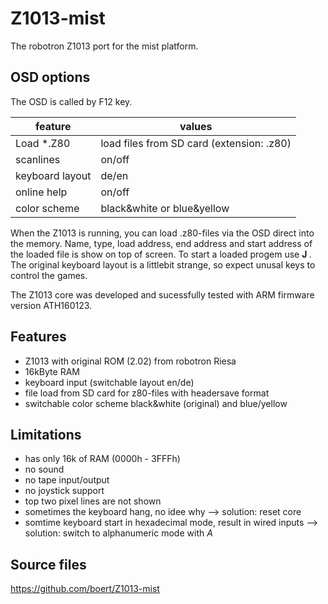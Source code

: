 # Z1013-mist                                                                                                                                                                         

The robotron Z1013 port for the mist platform.

## OSD options
The OSD is called by F12 key.

| feature           | values
| ---               | ---
| Load *.Z80        | load files from SD card (extension: .z80)
| scanlines         | on/off
| keyboard layout   | de/en
| online help       | on/off
| color scheme      | black&white or blue&yellow

When the Z1013 is running, you can load .z80-files via the OSD direct into the memory.
Name, type, load address, end address and start address of the loaded file is show on top of screen.
To start a loaded progem use **J <start address>**.
The original keyboard layout is a littlebit strange, so expect unusal keys to control the games.

The Z1013 core was developed and sucessfully tested with ARM firmware version ATH160123.

## Features
- Z1013 with original ROM (2.02) from robotron Riesa
- 16kByte RAM
- keyboard input (switchable layout en/de)
- file load from SD card for z80-files with headersave format
- switchable color scheme black&white (original) and blue/yellow


## Limitations
- has only 16k of RAM (0000h - 3FFFh)
- no sound
- no tape input/output
- no joystick support
- top two pixel lines are not shown
- sometimes the keyboard hang, no idee why --> solution: reset core
- somtime keyboard start in hexadecimal mode, result in wired inputs --> solution: switch to alphanumeric mode with *A*

## Source files
https://github.com/boert/Z1013-mist

